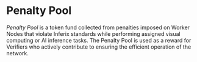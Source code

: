 # Penalty Pool

_Penalty Pool_ is a token fund collected from penalties imposed on Worker Nodes that violate Inferix standards while performing assigned visual computing or AI inference tasks. The Penalty Pool is used as a reward for Verifiers who actively contribute to ensuring the efficient operation of the network.
